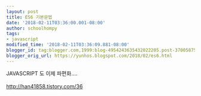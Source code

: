 ```yaml
---
layout: post
title: ES6 기본문법
date: '2018-02-11T03:36:00.001-08:00'
author: schoolhompy
tags:
- javascript
modified_time: '2018-02-11T03:36:09.881-08:00'
blogger_id: tag:blogger.com,1999:blog-4954243635432022205.post-3700587562337478485
blogger_orig_url: https://yunhos.blogspot.com/2018/02/es6.html
---
```


JAVASCRIPT 도 이제 파편화....<br /><br />http://han41858.tistory.com/36